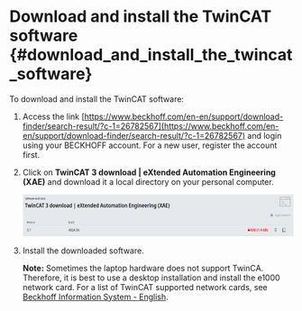 # Download and install the TwinCAT software {#download_and_install_the_twincat_software}

To download and install the TwinCAT software:

1.  Access the link [https://www.beckhoff.com/en-en/support/download-finder/search-result/?c-1=26782567](https://www.beckhoff.com/en-en/support/download-finder/search-result/?c-1=26782567) and login using your BECKHOFF account. For a new user, register the account first.
2.  Click on **TwinCAT 3 download \| eXtended Automation Engineering \(XAE\)** and download it a local directory on your personal computer.

    ![](../images/download_and_install_the_twincat_software.png "Download the TwinCAT software")

3.  Install the downloaded software.

    **Note:** Sometimes the laptop hardware does not support TwinCA. Therefore, it is best to use a desktop installation and install the e1000 network card. For a list of TwinCAT supported network cards, see [Beckhoff Information System - English](https://infosys.beckhoff.com/english.php?content=../content/1033/tc3_overview/9309844363.html&id=).


